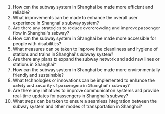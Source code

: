 1. How can the subway system in Shanghai be made more efficient and reliable?
2. What improvements can be made to enhance the overall user experience in Shanghai's subway system?
3. Are there any strategies to reduce overcrowding and improve passenger flow in Shanghai's subway?
4. How can the subway system in Shanghai be made more accessible for people with disabilities?
5. What measures can be taken to improve the cleanliness and hygiene of stations and trains in Shanghai's subway system?
6. Are there any plans to expand the subway network and add new lines or stations in Shanghai?
7. How can the subway system in Shanghai be made more environmentally friendly and sustainable?
8. What technologies or innovations can be implemented to enhance the safety and security of passengers in Shanghai's subway?
9. Are there any initiatives to improve communication systems and provide real-time updates for passengers in Shanghai's subway?
10. What steps can be taken to ensure a seamless integration between the subway system and other modes of transportation in Shanghai?
